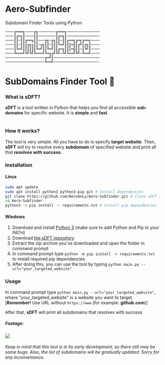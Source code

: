 # Aero-Subfinder
Subdomain Finder Tools using Python

```
────╔═══╗────╔╗────────╔═══╗───────────────
────║╔═╗║────║║────────║╔═╗║───────────────
────║║─║║╔══╗║║───╔╗─╔╗║║─║║╔══╗╔═╗╔══╗────
────║║─║║║╔╗╗║║─╔╗║║─║║║╚═╝║║║═╣║╔╝║╔╗║────
────║╚═╝║║║║║║╚═╝║║╚═╝║║╔═╗║║║═╣║║─║╚╝║────
────╚═══╝╚╝╚╝╚═══╝╚═╗╔╝╚╝─╚╝╚══╝╚╝─╚══╝────
──────────────────╔═╝║─────────────────────
──────────────────╚══╝─────────────────────
```

# SubDomains Finder Tool 🔎
### What is sDFT?
**sDFT** is a tool written in Python that helps you find all accessible **sub-domains** for specific website. It is **simple** and **fast**.
<br><br>

### How it works?
The tool is very simple. All you have to do is specify **target website**. Then, **sDFT** will try to resolve every **subdomain** of specified website and print all that **resolves with success**.

### Installation
#### Linux
```BASH
sudo apt update
sudo apt install python3 python3-pip git # Install dependencies
git clone https://github.com/AeroOnLy/Aero-Subfinder.git # Clone sDFT repository
cd Aero-Subfinder
python3 -m pip install -r requirements.txt # Install pip dependencies
```

#### Windows
1. Download and install [Python 3](https://www.python.org/downloads/) (make sure to add Python and Pip to your PATH)
2. Download [the sDFT repository](https://github.com/dox-dev/SubDomains-Finder-Tool/archive/refs/heads/main.zip)
3. Extract the zip archive you've downloaded and open the folder in command prompt
4. In command prompt type `python -m pip install -r requirements.txt` to install required pip dependencies
5. After doing this, you can use the tool by typing `python main.py --url="your_targeted_website"`

### Usage
In command prompt type `python main.py --url="your_targeted_website"`, where "your_targeted_website" is a website you want to target.
[**Remember!** Use URL without `https://www` (for example: **github.com**)]

After that, **sDFT** will print all subdomains that resolves with success

##### Footage:
![](https://i.ibb.co/9cSYBY9/m91m191sahbfasif03.gif)

###### Keep in mind that this tool is in its early development, so there still may be some bugs. Also, the list of subdomains will be gradually updated. Sorry for any inconvenience.
